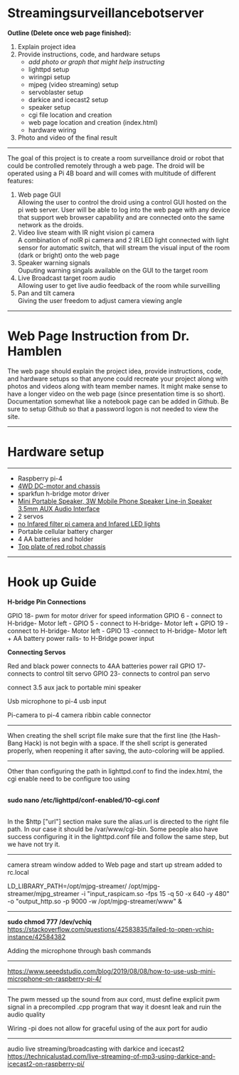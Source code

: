 # Streamingsurveillancebotserver

<b>Outline (Delete once web page finished):</b>
1. Explain project idea
2. Provide instructions, code, and hardware setups
   - <i>add photo or graph that might help instructing</i>
   - lighttpd setup
   - wiringpi setup
   - mjpeg (video streaming) setup
   - servoblaster setup
   - darkice and icecast2 setup
   - speaker setup
   - cgi file location and creation
   - web page location and creation (index.html)
   - hardware wiring 
3. Photo and video of the final result


_____




   The goal of this project is to create a room surveillance droid or robot that could be controlled remotely through a web page. The droid will be operated using a Pi 4B board and will comes with multitude of different features:
   
   1. Web page GUI<br>
      Allowing the user to control the droid using a control GUI hosted on the pi web server. User will be able to log into the web page with any device that support web browser capability and are connected onto the same network as the droids.
   2. Video live steam with IR night vision pi camera<br>
   A combination of noIR pi camera and 2 IR LED light connected with light sensor for automatic switch, that will stream the visual input of the room (dark or bright) onto the web page 
   3. Speaker warning signals<br>
   Ouputing warning singals available on the GUI to the target room
   4. Live Broadcast target room audio<br>
   Allowing user to get live audio feedback of the room while surveilling
   5. Pan and tilt camera<br>
   Giving the user freedom to adjust camera viewing angle
   

______

# Web Page Instruction from Dr. Hamblen

The web page should explain the project idea, provide instructions, code, and hardware setups so that anyone could recreate your project along with photos and videos along with team member names. It might make sense to have a longer video on the web page (since presentation time is so short). Documentation somewhat like a notebook page can be added in Github. Be sure to setup Github so that a password logon is not needed to view the site.
_________________


# Hardware setup
___________________________
* Raspberry pi-4
* [4WD DC-motor and chassis](https://www.amazon.com/Robot-Chassis-Motor-Arduino-Raspberry/dp/B07F759T89/ref=asc_df_B07F759T89/?tag=hyprod-20&linkCode=df0&hvadid=312123579962&hvpos=1o2&hvnetw=g&hvrand=4023891843030921682&hvpone=&hvptwo=&hvqmt=&hvdev=c&hvdvcmdl=&hvlocint=&hvlocphy=1015254&hvtargid=pla-572041604638&psc=1&tag=&ref=&adgrpid=65834404201&hvpone=&hvptwo=&hvadid=312123579962&hvpos=1o2&hvnetw=g&hvrand=4023891843030921682&hvqmt=&hvdev=c&hvdvcmdl=&hvlocint=&hvlocphy=1015254&hvtargid=pla-572041604638)
* sparkfun h-bridge motor driver  
* [Mini Portable Speaker, 3W Mobile Phone Speaker Line-in Speaker 3.5mm AUX Audio Interface ](https://www.amazon.com/gp/product/B07RJR1XPH/ref=ppx_yo_dt_b_asin_title_o00_s00?ie=UTF8&psc=1) 
* 2 servos
* [no Infared filter pi camera and Infared LED lights](https://www.amazon.com/Raspberry-Haiworld-Version-Megapixel-Infrared/dp/B01MYUOQ0A/ref=sr_1_5?keywords=pi+module+ir+camera&qid=1573746119&sr=8-5)
* Portable cellular battery charger
* 4 AA batteries and holder
* [Top plate of red robot chassis](https://www.sumozade.com/magician-robot-chassis-kit---red-455)


_____________________________________

# Hook up Guide


<b> H-bridge Pin Connections</b>

GPIO 18- pwm for motor driver for speed information
GPIO 6 - connect to H-bridge- Motor left -
GPIO 5 - connect to H-bridge- Motor left +
GPIO 19 -connect to H-bridge- Motor left -
GPIO 13 -connect to H-bridge- Motor left +
AA battery power rails- to H-Bridge power input

<b>Connecting Servos</b>

Red and black power connects to 4AA batteries power rail
GPIO 17- connects to control tilt servo
GPIO 23- connects to control pan servo

connect 3.5 aux jack to portable mini speaker

Usb microphone to pi-4 usb input

Pi-camera to pi-4 camera ribbin cable connector











______

When creating the shell script file make sure that the first line (the Hash-Bang Hack) is not begin with a space. If the shell script is generated properly, when reopening it after saving, the auto-coloring will be applied.

_______________________________________

Other than configuring the path in lighttpd.conf to find the index.html, the cgi enable need to be configure too using<br><br>

<b>sudo nano /etc/lighttpd/conf-enabled/10-cgi.conf</b><br><br> 

In the $http ["url"] section make sure the alias.url is directed to the right file path. In our case it should be /var/www/cgi-bin. Some people also have success configuring it in the lighttpd.conf file and follow the same step, but we have not try it.
      
_______________________________________
camera stream window added to Web page and start up stream added to rc.local


LD_LIBRARY_PATH=/opt/mjpg-streamer/ /opt/mjpg-streamer/mjpg_streamer -i "input_raspicam.so -fps 15 -q 50 -x 640 -y 480" -o "output_http.so -p 9000 -w /opt/mjpg-streamer/www" &
_______________________________________
 
<b>sudo chmod 777 /dev/vchiq</b>
https://stackoverflow.com/questions/42583835/failed-to-open-vchiq-instance/42584382



Adding the microphone through bash commands

____________________________________________
https://www.seeedstudio.com/blog/2019/08/08/how-to-use-usb-mini-microphone-on-raspberry-pi-4/
_____________________________________________________________

The pwm messed up the sound from aux cord, must define explicit pwm signal in a precompiled .cpp program that way it doesnt leak and ruin the audio quality

Wiring -pi does not allow for graceful using of the aux port for audio

_____________________________________________________________
audio live streaming/broadcasting with darkice and icecast2
https://technicalustad.com/live-streaming-of-mp3-using-darkice-and-icecast2-on-raspberry-pi/
